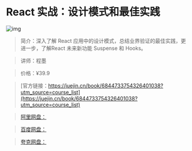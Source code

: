 # React 实战：设计模式和最佳实践

![img](../../assets/16779ed4b21a9fa5~tplv-t2oaga2asx-no-mark:280:280:200:280.png)

> 简介：深入了解 React 应用中的设计模式，总结业界验证的最佳实践，更进一步，了解React 未来新功能 Suspense 和 Hooks。

> 讲师：程墨

> 价格：¥39.9

> [官方链接：https://juejin.cn/book/6844733754326401038?utm_source=course_list](https://juejin.cn/book/6844733754326401038?utm_source=course_list)

> [阿里网盘：]()

> [百度网盘：]()

> [夸克网盘：]()
